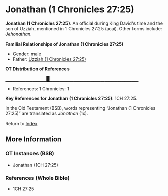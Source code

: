 # Jonathan (1 Chronicles 27:25)
**Jonathan (1 Chronicles 27:25)**. 
An official during King David's time and the son of Uzziah, mentioned in 1 Chronicles 27:25 (acai). 
Other forms include: 
*Jehonathan*. 




**Familial Relationships of Jonathan (1 Chronicles 27:25)**


* Gender: male
* Father: [Uzziah (1 Chronicles 27:25)](Uzziah.3.md)


**OT Distribution of References**

▁▁▁▁▁▁▁▁▁▁▁▁█▁▁▁▁▁▁▁▁▁▁▁▁▁▁▁▁▁▁▁▁▁▁▁▁▁▁
* References: 1 Chronicles: 1



**Key References for Jonathan (1 Chronicles 27:25)**: 
1CH 27:25. 


In the Old Testament (BSB), words representing “Jonathan (1 Chronicles 27:25)” are translated as 
*Jonathan* (1x). 




Return to [Index](00-Index.md)

## More Information

### OT Instances (BSB)

* Jonathan (1CH 27:25)



### References (Whole Bible)

* 1CH 27:25



